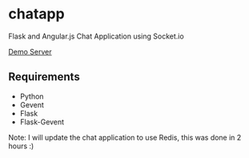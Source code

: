 chatapp
===================================================


Flask and Angular.js Chat Application using Socket.io

[Demo Server](http://143.225.204.60:5000/)

## Requirements
- Python
- Gevent
- Flask
- Flask-Gevent


Note: I will update the chat application to use Redis, this was done in 2 hours :)
